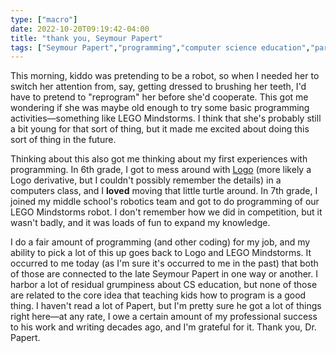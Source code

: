 ```yaml
---
type: ["macro"]
date: 2022-10-20T09:19:42-04:00
title: "thank you, Seymour Papert"
tags: ["Seymour Papert","programming","computer science education","parenting","Logo"]
---
```

This morning, kiddo was pretending to be a robot, so when I needed her to switch her attention from, say, getting dressed to brushing her teeth, I'd have to pretend to "reprogram" her before she'd cooperate. This got me wondering if she was maybe old enough to try some basic programming activities—something like LEGO Mindstorms. I think that she's probably still a bit young for that sort of thing, but it made me excited about doing this sort of thing in the future. 

Thinking about this also got me thinking about my first experiences with programming. In 6th grade, I got to mess around with [Logo](https://en.wikipedia.org/wiki/Logo_(programming_language)) (more likely a Logo derivative, but I couldn't possibly remember the details) in a computers class, and I **loved** moving that little turtle around. In 7th grade, I joined my middle school's robotics team and got to do programming of our LEGO Mindstorms robot. I don't remember how we did in competition, but it wasn't badly, and it was loads of fun to expand my knowledge.

I do a fair amount of programming (and other coding) for my job, and my ability to pick a lot of this up goes back to Logo and LEGO Mindstorms. It occurred to me today (as I'm sure it's occurred to me in the past) that both of those are connected to the late Seymour Papert in one way or another. I harbor a lot of residual grumpiness about CS education, but none of those are related to the core idea that teaching kids how to program is a good thing. I haven't read a lot of Papert, but I'm pretty sure he got a lot of things right here—at any rate, I owe a certain amount of my professional success to his work and writing decades ago, and I'm grateful for it. Thank you, Dr. Papert.
